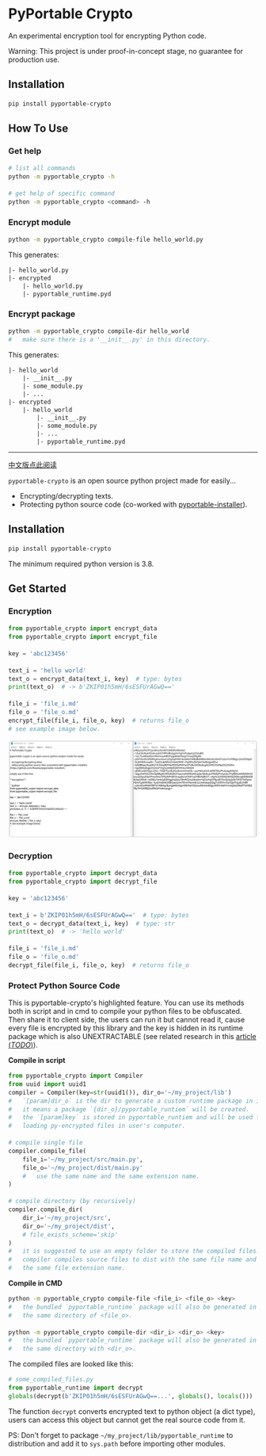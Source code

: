 # PyPortable Crypto

An experimental encryption tool for encrypting Python code.

Warning: This project is under proof-in-concept stage, no guarantee for 
production use.

## Installation

```sh
pip install pyportable-crypto
```

## How To Use

### Get help

```sh
# list all commands
python -m pyportable_crypto -h

# get help of specific command
python -m pyportable_crypto <command> -h
```

### Encrypt module

```sh
python -m pyportable_crypto compile-file hello_world.py 
```

This generates:

```
|- hello_world.py
|- encrypted
    |- hello_world.py
    |- pyportable_runtime.pyd
```

### Encrypt package

```sh
python -m pyportable_crypto compile-dir hello_world
#   make sure there is a '__init__.py' in this directory. 
```

This generates:

```
|- hello_world
    |- __init__.py
    |- some_module.py
    |- ...
|- encrypted
    |- hello_world
        |- __init__.py
        |- some_module.py
        |- ...
        |- pyportable_runtime.pyd
```

---

[中文版点此阅读](./README.zh.md)

`pyportable-crypto` is an open source python project made for easily...

- Encrypting/decrypting texts.
- Protecting python source code (co-worked with [pyportable-installer](https://github.com/likianta/pyportable-installer)).

## Installation

```sh
pip install pyportable-crypto
```

The minimum required python version is 3.8.

## Get Started

### Encryption

```python
from pyportable_crypto import encrypt_data
from pyportable_crypto import encrypt_file

key = 'abc123456'

text_i = 'hello world'
text_o = encrypt_data(text_i, key)  # type: bytes
print(text_o)  # -> b'ZKIP01h5mH/6sESFUrAGwQ=='

file_i = 'file_i.md'
file_o = 'file_o.md'
encrypt_file(file_i, file_o, key)  # returns file_o
# see example image below.
```

![image-20211213220357973](.assets/README/image-20211213220357973.png)

### Decryption

```python
from pyportable_crypto import decrypt_data
from pyportable_crypto import decrypt_file

key = 'abc123456'

text_i = b'ZKIP01h5mH/6sESFUrAGwQ=='  # type: bytes
text_o = decrypt_data(text_i, key)  # type: str
print(text_o)  # -> 'hello world'

file_i = 'file_i.md'
file_o = 'file_o.md'
decrypt_file(file_i, file_o, key)  # returns file_o
```

### Protect Python Source Code

This is pyportable-crypto's highlighted feature. You can use its methods both in script and in cmd to compile your python files to be obfuscated. Then share it to client side, the users can run it but cannot read it, cause every file is encrypted by this library and the key is hidden in its runtime package which is also UNEXTRACTABLE (see related research in this [article (*TODO*)](TODO)).

**Compile in script**

```python
from pyportable_crypto import Compiler
from uuid import uuid1
compiler = Compiler(key=str(uuid1()), dir_o='~/my_project/lib')
#   `[param]dir_o` is the dir to generate a custom runtime package in it.
#   it means a package `{dir_o}/pyportable_runtiem` will be created.
#   the `[param]key` is stored in pyportable_runtiem and will be used for 
#   loading py-encrypted files in user's computer.

# compile single file
compiler.compile_file(
    file_i='~/my_project/src/main.py', 
    file_o='~/my_project/dist/main.py'
    #   use the same name and the same extension name.
)

# compile directory (by recursively)
compiler.compile_dir(
    dir_i='~/my_project/src',
    dir_o='~/my_project/dist',
    # file_exists_scheme='skip'
)
#   it is suggested to use an empty folder to store the compiled files.
#   compiler compiles source files to dist with the same file name and 
#   the same file extension name.

```

**Compile in CMD**

```sh
python -m pyportable_crypto compile-file <file_i> <file_o> <key>
#   the bundled `pyportable_runtime` package will also be generated in 
#   the same directory of <file_o>.

python -m pyportable_crypto compile-dir <dir_i> <dir_o> <key>
#   the bundled `pyportable_runtime` package will also be generated in 
#   the same directory with <dir_o>.
```

The compiled files are looked like this:

```python
# some_compiled_files.py
from pyportable_runtime import decrypt
globals(decrypt(b'ZKIP01h5mH/6sESFUrAGwQ==...', globals(), locals()))
```

The function `decrypt` converts encrypted text to python object (a dict type), users can access this object but cannot get the real source code from it.

PS: Don't forget to package `~/my_project/lib/pyportable_runtime` to distribution and add it to `sys.path` before importing other modules.
